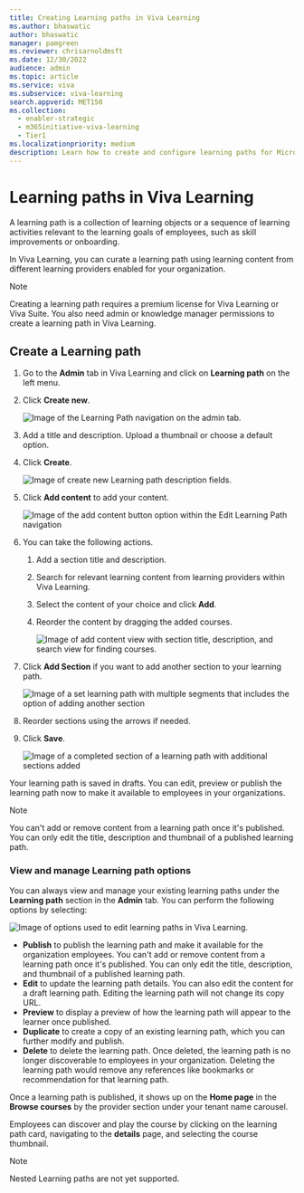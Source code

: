 ```yaml
---
title: Creating Learning paths in Viva Learning
ms.author: bhaswatic
author: bhaswatic
manager: pamgreen
ms.reviewer: chrisarnoldmsft
ms.date: 12/30/2022
audience: admin
ms.topic: article
ms.service: viva
ms.subservice: viva-learning
search.appverid: MET150
ms.collection:
  - enabler-strategic
  - m365initiative-viva-learning
  - Tier1
ms.localizationpriority: medium
description: Learn how to create and configure learning paths for Microsoft Viva Learning.
---
```


# Learning paths in Viva Learning

A learning path is a collection of learning objects or a sequence of learning activities relevant to the learning goals of employees, such as skill improvements or onboarding.

In Viva Learning, you can curate a learning path using learning content from different learning providers enabled for your organization. 


> [!NOTE]
> Creating a learning path requires a premium license for Viva Learning or Viva Suite.
> You also need admin or knowledge manager permissions to create a learning path in Viva Learning.
## Create a Learning path

1. Go to the **Admin** tab in Viva Learning and click on **Learning path** on the left menu.
2. Click **Create new**.

    ![Image of the Learning Path navigation on the admin tab.](../media/learning/learning-path-step1-add-new.png)

3. Add a title and description. Upload a thumbnail or choose a default option. 
4. Click **Create**.

    ![Image of create new Learning path description fields.](../media/learning/learning-path-step-4-title-description.png)

5. Click **Add content** to add your content.

    ![Image of the add content button option within the Edit Learning Path navigation](../media/learning/learning-path-edit-learning-path.png)


6. You can take the following actions.
    1. Add a section title and description.
    1. Search for relevant learning content from learning providers within Viva Learning. 
    1. Select the content of your choice and click **Add**.
    1. Reorder the content by dragging the added courses. 

        ![Image of add content view with section title, description, and search view for finding courses.](../media/learning/learning-path-add-content.png)

7. Click **Add Section** if you want to add another section to your learning path.

    ![Image of a set learning path with multiple segments that includes the option of adding another section](../media/learning/learning-path-add-section.png)

1. Reorder sections using the arrows if needed.
1. Click **Save**.

    ![Image of a completed section of a learning path with additional sections added](../media/learning/learning-path-final-view.png)

Your learning path is saved in drafts. You can edit, preview or publish the learning path now to make it available to employees in your organizations. 

>[!NOTE]
>You can't add or remove content from a learning path once it's published. You can only edit the title, description and thumbnail of a published learning path. 

### View and manage Learning path options

You can always view and manage your existing learning paths under the **Learning path** section in the **Admin** tab. You can perform the following options by selecting:

![Image of options used to edit learning paths in Viva Learning.](../media/learning/learning-path-edit-options.png)

- **Publish** to publish the learning path and make it available for the organization employees. You can't add or remove content from a learning path once it's published. You can only edit the title, description, and thumbnail of a published learning path.
- **Edit** to update the learning path details. You can also edit the content for a draft learning path. Editing the learning path will not change its copy URL.
- **Preview** to display a preview of how the learning path will appear to the learner once published.
- **Duplicate** to create a copy of an existing learning path, which you can further modify and publish.
- **Delete** to delete the learning path. Once deleted, the learning path is no longer discoverable to employees in your organization. Deleting the learning path would remove any references like bookmarks or recommendation for that learning path.

Once a learning path is published, it shows up on the **Home page** in the **Browse courses** by the provider section under your tenant name carousel.

Employees can discover and play the course by clicking on the learning path card, navigating to the **details** page, and selecting the course thumbnail.

>[!NOTE]
>Nested Learning paths are not yet supported.


